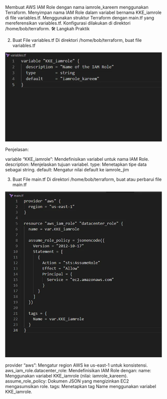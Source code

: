Membuat AWS IAM Role dengan nama iamrole_kareem menggunakan Terraform.
Menyimpan nama IAM Role dalam variabel bernama KKE_iamrole di file variables.tf.
Menggunakan struktur Terraform dengan main.tf yang mereferensikan variables.tf.
Konfigurasi dilakukan di direktori /home/bob/terraform.
🛠 Langkah Praktik

2. Buat File variables.tf
Di direktori /home/bob/terraform, buat file variables.tf

![alt text](image-49.png)

Penjelasan:

variable “KKE_iamrole”: Mendefinisikan variabel untuk nama IAM Role.
description: Menjelaskan tujuan variabel.
type: Menetapkan tipe data sebagai string.
default: Mengatur nilai default ke iamrole_jim

3. Buat File main.tf
Di direktori /home/bob/terraform, buat atau perbarui file main.tf

![alt text](image-50.png)

provider “aws”: Mengatur region AWS ke us-east-1 untuk konsistensi.
aws_iam_role.datacenter_role: Mendefinisikan IAM Role dengan:
name: Menggunakan variabel KKE_iamrole (nilai: iamrole_kareem).
assume_role_policy: Dokumen JSON yang mengizinkan EC2 mengasumsikan role.
tags: Menetapkan tag Name menggunakan variabel KKE_iamrole.

